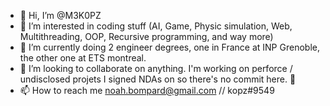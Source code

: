 - 👋 Hi, I’m @M3K0PZ
- 👀 I’m interested in coding stuff (AI, Game, Physic simulation, Web, Multithreading, OOP, Recursive programming, and way more)
- 🌱 I’m currently doing 2 engineer degrees, one in France at INP Grenoble, the other one at ETS montreal.
- 💞️ I’m looking to collaborate on anything. I'm working on perforce / undisclosed projets I signed NDAs on so there's no commit here. 💞️ 
- 📫 How to reach me  noah.bompard@gmail.com // kopz#9549


<!---
M3K0PZ/M3K0PZ is a ✨ special ✨ repository because its `README.md` (this file) appears on your GitHub profile.
You can click the Preview link to take a look at your changes.
--->
